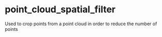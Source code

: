 # point_cloud_spatial_filter
Used to crop points from a point cloud in order to reduce the number of points
